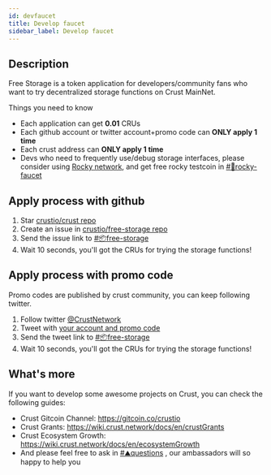 ```yaml
---
id: devfaucet
title: Develop faucet
sidebar_label: Develop faucet
---
```


## Description

Free Storage is a token application for developers/community fans who want to try decentralized storage functions on Crust MainNet.

 Things you need to know

- Each application can get **0.01** CRUs
- Each github account or twitter account+promo code can **ONLY apply 1 time**
- Each crust address can **ONLY apply 1 time**
- Devs who need to frequently use/debug storage interfaces, please consider using [Rocky network](https://wiki.crust.network/docs/en/buildRockyGuidance), and get free rocky testcoin in [#🚰rocky-faucet](https://discord.com/channels/747361122058764349/875645465872445441) 

## Apply process with github

1. Star [crustio/crust repo](https://github.com/crustio/crust)
2. Create an issue in [crustio/free-storage repo](https://github.com/crustio/free-storage/issues/new/choose)
3. Send the issue link to [#📦free-storage](https://discord.com/channels/747361122058764349/885762751241289769)
4. Wait 10 seconds, you'll got the CRUs for trying the storage functions!

## Apply process with promo code

Promo codes are published by crust community, you can keep following twitter.

1. Follow twitter [@CrustNetwork](https://twitter.com/CrustNetwork)
2. Tweet with [your account and promo code](https://twitter.com/intent/tweet?text=Requesting+%23CrustFreeStorage+quota+into+CRUST_ADDRESS+with+PROMO_CODE+on++%23CrustNetwork+via+https%3A%2F%2Fdiscord.gg%2FWQQHnyKCmn)
3. Send the tweet link to [#📦free-storage](https://discord.com/channels/747361122058764349/885762751241289769)
4. Wait 10 seconds, you'll got the CRUs for trying the storage functions!

## What's more

If you want to develop some awesome projects on Crust, you can check the following guides:

- Crust Gitcoin Channel: https://gitcoin.co/crustio
- Crust Grants: https://wiki.crust.network/docs/en/crustGrants
- Crust Ecosystem Growth: https://wiki.crust.network/docs/en/ecosystemGrowth
- And please feel free to ask in [#⛰questions](https://discord.com/channels/747361122058764349/747361122058764352) , our ambassadors will so happy to help you
